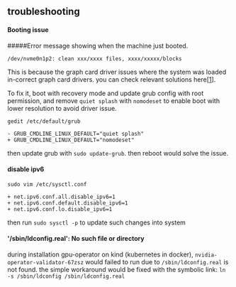 ## troubleshooting ##

#### Booting issue

#####Error message showing when the machine just booted.
```
/dev/nvme0n1p2: clean xxx/xxxx files, xxxx/xxxxx/blocks
```

This is because the graph card driver issues where the system was loaded in-correct graph card drivers. you can check relevant solutions here[[1](https://askubuntu.com/questions/1277842/ubuntu-20-04-stuck-at-dev-nvme0n1p5-clean-xxx-xxx-files-xxx-xxx-blocks-duri)].

To fix it, boot with recovery mode and update grub config with root permission, and remove `quiet splash` with `nomodeset` to enable boot with lower resolution to avoid driver issue.

```
gedit /etc/default/grub

- GRUB_CMDLINE_LINUX_DEFAULT="quiet splash"
+ GRUB_CMDLINE_LINUX_DEFAULT="nomodeset"

```

then update grub with `sudo update-grub`. then reboot would solve the issue.


#### disable ipv6

```
sudo vim /etc/sysctl.conf

+ net.ipv6.conf.all.disable_ipv6=1
+ net.ipv6.conf.default.disable_ipv6=1
+ net.ipv6.conf.lo.disable_ipv6=1

```
then run `sudo sysctl -p` to update such changes into system

#### '/sbin/ldconfig.real': No such file or directory

during installation gpu-operator on kind (kubernetes in docker), `nvidia-operator-validator-67zsz` would failed to run due to `/sbin/ldconfig.real` is not found.
the simple workaround would be fixed with the symbolic link: `ln -s /sbin/ldconfig /sbin/ldconfig.real`


